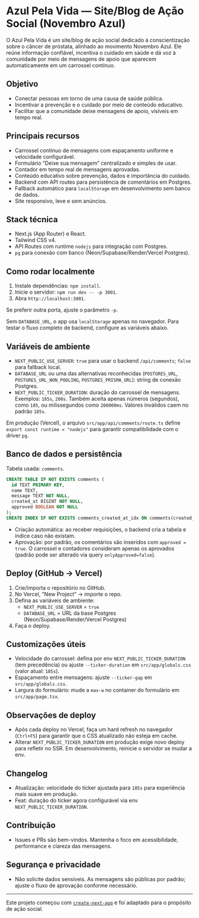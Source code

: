 # Azul Pela Vida — Site/Blog de Ação Social (Novembro Azul)

O Azul Pela Vida é um site/blog de ação social dedicado à conscientização sobre o câncer de próstata, alinhado ao movimento Novembro Azul. Ele reúne informação confiável, incentiva o cuidado em saúde e dá voz à comunidade por meio de mensagens de apoio que aparecem automaticamente em um carrossel contínuo.

## Objetivo

- Conectar pessoas em torno de uma causa de saúde pública.
- Incentivar a prevenção e o cuidado por meio de conteúdo educativo.
- Facilitar que a comunidade deixe mensagens de apoio, visíveis em tempo real.

## Principais recursos

- Carrossel contínuo de mensagens com espaçamento uniforme e velocidade configurável.
- Formulário “Deixe sua mensagem” centralizado e simples de usar.
- Contador em tempo real de mensagens aprovadas.
- Conteúdo educativo sobre prevenção, dados e importância do cuidado.
- Backend com API routes para persistência de comentários em Postgres.
- Fallback automático para `localStorage` em desenvolvimento sem banco de dados.
- Site responsivo, leve e sem anúncios.

## Stack técnica

- Next.js (App Router) e React.
- Tailwind CSS v4.
- API Routes com runtime `nodejs` para integração com Postgres.
- `pg` para conexão com banco (Neon/Supabase/Render/Vercel Postgres).

## Como rodar localmente

1. Instale dependências: `npm install`.
2. Inicie o servidor: `npm run dev -- -p 3001`.
3. Abra `http://localhost:3001`.

Se preferir outra porta, ajuste o parâmetro `-p`.

Sem `DATABASE_URL`, o app usa `localStorage` apenas no navegador. Para testar o fluxo completo de backend, configure as variáveis abaixo.

## Variáveis de ambiente

- `NEXT_PUBLIC_USE_SERVER`: `true` para usar o backend `/api/comments`; `false` para fallback local.
- `DATABASE_URL` ou uma das alternativas reconhecidas (`POSTGRES_URL`, `POSTGRES_URL_NON_POOLING`, `POSTGRES_PRISMA_URL`): string de conexão Postgres.
- `NEXT_PUBLIC_TICKER_DURATION`: duração do carrossel de mensagens. Exemplos: `185s`, `200s`. Também aceita apenas números (segundos), como `185`, ou milissegundos como `200000ms`. Valores inválidos caem no padrão `185s`.

Em produção (Vercel), o arquivo `src/app/api/comments/route.ts` define `export const runtime = "nodejs"` para garantir compatibilidade com o driver `pg`.

## Banco de dados e persistência

Tabela usada: `comments`.

```sql
CREATE TABLE IF NOT EXISTS comments (
  id TEXT PRIMARY KEY,
  name TEXT,
  message TEXT NOT NULL,
  created_at BIGINT NOT NULL,
  approved BOOLEAN NOT NULL
);
CREATE INDEX IF NOT EXISTS comments_created_at_idx ON comments(created_at);
```

- Criação automática: ao receber requisições, o backend cria a tabela e índice caso não existam.
- Aprovação: por padrão, os comentários são inseridos com `approved = true`. O carrossel e contadores consideram apenas os aprovados (padrão pode ser alterado via query `onlyApproved=false`).

## Deploy (GitHub → Vercel)

1. Crie/importa o repositório no GitHub.
2. No Vercel, "New Project" → importe o repo.
3. Defina as variáveis de ambiente:
   - `NEXT_PUBLIC_USE_SERVER` = `true`
   - `DATABASE_URL` = URL da base Postgres (Neon/Supabase/Render/Vercel Postgres)
4. Faça o deploy.

## Customizações úteis

- Velocidade do carrossel: defina por env `NEXT_PUBLIC_TICKER_DURATION` (tem precedência) ou ajuste `--ticker-duration` em `src/app/globals.css` (valor atual: `185s`).
- Espaçamento entre mensagens: ajuste `--ticker-gap` em `src/app/globals.css`.
- Largura do formulário: mude a `max-w` no container do formulário em `src/app/page.tsx`.

## Observações de deploy

- Após cada deploy no Vercel, faça um hard refresh no navegador (`Ctrl+F5`) para garantir que o CSS atualizado não esteja em cache.
- Alterar `NEXT_PUBLIC_TICKER_DURATION` em produção exige novo deploy para refletir no SSR. Em desenvolvimento, reinicie o servidor se mudar a env.

## Changelog

- Atualização: velocidade do ticker ajustada para `185s` para experiência mais suave em produção.
- Feat: duração do ticker agora configurável via env `NEXT_PUBLIC_TICKER_DURATION`.

## Contribuição

- Issues e PRs são bem-vindos. Mantenha o foco em acessibilidade, performance e clareza das mensagens.

## Segurança e privacidade

- Não solicite dados sensíveis. As mensagens são públicas por padrão; ajuste o fluxo de aprovação conforme necessário.

---

Este projeto começou com [`create-next-app`](https://nextjs.org/docs/app/api-reference/cli/create-next-app) e foi adaptado para o propósito de ação social.
